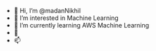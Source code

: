 - 👋 Hi, I’m @madanNikhil
- 👀 I’m interested in Machine Learning
- 🌱 I’m currently learning AWS Machine Learning 
- 💞️ 
- 📫

<!---
madanNikhil/madanNikhil is a ✨ special ✨ repository because its `README.md` (this file) appears on your GitHub profile.
You can click the Preview link to take a look at your changes.
--->
